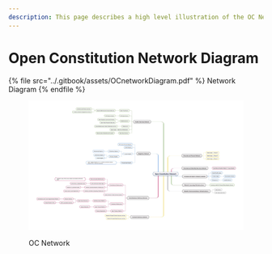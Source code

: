 ```yaml
---
description: This page describes a high level illustration of the OC Network.
---
```


# Open Constitution Network Diagram

{% file src="../.gitbook/assets/OCnetworkDiagram.pdf" %}
Network Diagram
{% endfile %}

<figure><img src="../.gitbook/assets/OCnetworkDiagram.jpg" alt=""><figcaption><p>OC Network </p></figcaption></figure>

